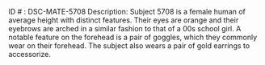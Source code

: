 ID # : DSC-MATE-5708
Description: Subject 5708 is a female human of average height with distinct features. Their eyes are orange and their eyebrows are arched in a similar fashion to that of a 00s school girl. A notable feature on the forehead is a pair of goggles, which they commonly wear on their forehead. The subject also wears a pair of gold earrings to accessorize. 